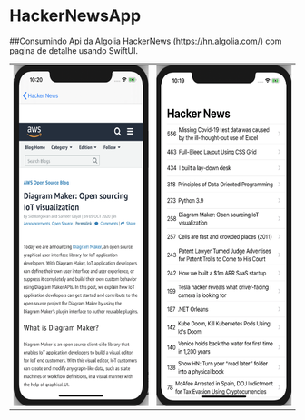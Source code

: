 # HackerNewsApp

##Consumindo Api da Algolia HackerNews (https://hn.algolia.com/) com pagina de detalhe usando SwiftUI.


<table>
  <tbody>
    <tr>
      <td> <img src="HN1.png" height="600" width="280" /> </td>
      <td> <img src="HN2.png" height="600" width="280" /> </td>
    </tr>
  </tbody>
</table>
    